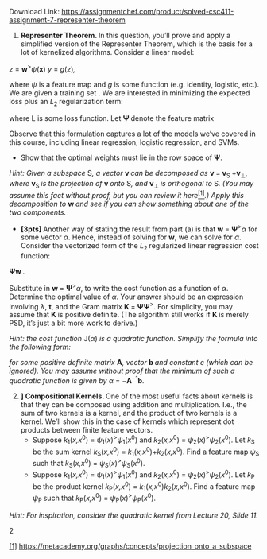 Download Link: https://assignmentchef.com/product/solved-csc411-assignment-7-representer-theorem
<br>
<ol>

 <li><strong>Representer Theorem. </strong>In this question, you’ll prove and apply a simplified version of the Representer Theorem, which is the basis for a lot of kernelized algorithms. Consider a linear model:</li>

</ol>

<em>z </em>= <strong>w</strong><sup>&gt;</sup><em>ψ</em>(<strong>x</strong>) <em>y </em>= <em>g</em>(<em>z</em>)<em>,</em>

where <em>ψ </em>is a feature map and <em>g </em>is some function (e.g. identity, logistic, etc.). We are given a training set . We are interested in minimizing the expected loss plus an <em>L</em><sub>2 </sub>regularization term:

where L is some loss function. Let <strong>Ψ </strong>denote the feature matrix

Observe that this formulation captures a lot of the models we’ve covered in this course, including linear regression, logistic regression, and SVMs.

<ul>

 <li><strong> </strong>Show that the optimal weights must lie in the row space of <strong>Ψ</strong>.</li>

</ul>

<em>Hint: Given a subspace </em>S<em>, a vector </em><strong>v </strong><em>can be decomposed as </em><strong>v </strong>= <strong>v</strong><sub>S </sub>+<strong>v</strong><sub>⊥</sub><em>, where </em><strong>v</strong><sub>S </sub><em>is the projection of </em><strong>v </strong><em>onto </em>S<em>, and </em><strong>v</strong><sub>⊥ </sub><em>is orthogonal to </em>S<em>. (You may assume this fact without proof, but you can review it here</em><a href="#_ftn1" name="_ftnref1"><sup>[1]</sup></a><em>.) Apply this decomposition to </em><strong>w </strong><em>and see if you can show something about one of the two components.</em>

<ul>

 <li><strong>[3pts] </strong>Another way of stating the result from part (a) is that <strong>w </strong>= <strong>Ψ</strong><sup>&gt;</sup><em>α </em>for some vector <em>α</em>. Hence, instead of solving for <strong>w</strong>, we can solve for <em>α</em>. Consider the vectorized form of the <em>L</em><sub>2 </sub>regularized linear regression cost function:</li>

</ul>

<strong>Ψw</strong><strong>  </strong><em>.</em>

Substitute in <strong>w </strong>= <strong>Ψ</strong><sup>&gt;</sup><em>α</em>, to write the cost function as a function of <em>α</em>. Determine the optimal value of <em>α</em>. Your answer should be an expression involving <em>λ</em>, <strong>t</strong>, and the Gram matrix <strong>K </strong>= <strong>ΨΨ</strong><sup>&gt;</sup>. For simplicity, you may assume that <strong>K </strong>is positive definite. (The algorithm still works if <strong>K </strong>is merely PSD, it’s just a bit more work to derive.)

<em>Hint: the cost function </em>J(<em>α</em>) <em>is a quadratic function. Simplify the formula into the following form:</em>

<em>for some positive definite matrix </em><strong>A</strong><em>, vector </em><strong>b </strong><em>and constant c (which can be ignored). You may assume without proof that the minimum of such a quadratic function is given by </em><em>α </em>= −<strong>A</strong><sup>−1</sup><strong>b</strong><em>.</em>

<ol start="2">

 <li><strong>] Compositional Kernels. </strong>One of the most useful facts about kernels is that they can be composed using addition and multiplication. I.e., the sum of two kernels is a kernel, and the product of two kernels is a kernel. We’ll show this in the case of kernels which represent dot products between finite feature vectors.

  <ul>

   <li><strong> </strong>Suppose <em>k</em><sub>1</sub>(<em>x,x</em><sup>0</sup>) = <em>ψ</em><sub>1</sub>(<em>x</em>)<sup>&gt;</sup><em>ψ</em><sub>1</sub>(<em>x</em><sup>0</sup>) and <em>k</em><sub>2</sub>(<em>x,x</em><sup>0</sup>) = <em>ψ</em><sub>2</sub>(<em>x</em>)<sup>&gt;</sup><em>ψ</em><sub>2</sub>(<em>x</em><sup>0</sup>). Let <em>k</em><sub>S </sub>be the sum kernel <em>k</em><sub>S</sub>(<em>x,x</em><sup>0</sup>) = <em>k</em><sub>1</sub>(<em>x,x</em><sup>0</sup>)+<em>k</em><sub>2</sub>(<em>x,x</em><sup>0</sup>). Find a feature map <em>ψ</em><sub>S </sub>such that <em>k</em><sub>S</sub>(<em>x,x</em><sup>0</sup>) = <em>ψ</em><sub>S</sub>(<em>x</em>)<sup>&gt;</sup><em>ψ</em><sub>S</sub>(<em>x</em><sup>0</sup>).</li>

   <li><strong> </strong>Suppose <em>k</em><sub>1</sub>(<em>x,x</em><sup>0</sup>) = <em>ψ</em><sub>1</sub>(<em>x</em>)<sup>&gt;</sup><em>ψ</em><sub>1</sub>(<em>x</em><sup>0</sup>) and <em>k</em><sub>2</sub>(<em>x,x</em><sup>0</sup>) = <em>ψ</em><sub>2</sub>(<em>x</em>)<sup>&gt;</sup><em>ψ</em><sub>2</sub>(<em>x</em><sup>0</sup>). Let <em>k</em><sub>P </sub>be the product kernel <em>k</em><sub>P</sub>(<em>x,x</em><sup>0</sup>) = <em>k</em><sub>1</sub>(<em>x,x</em><sup>0</sup>)<em>k</em><sub>2</sub>(<em>x,x</em><sup>0</sup>). Find a feature map <em>ψ</em><sub>P </sub>such that <em>k</em><sub>P</sub>(<em>x,x</em><sup>0</sup>) = <em>ψ</em><sub>P</sub>(<em>x</em>)<sup>&gt;</sup><em>ψ</em><sub>P</sub>(<em>x</em><sup>0</sup>).</li>

  </ul></li>

</ol>

<em>Hint: For inspiration, consider the quadratic kernel from Lecture 20, Slide 11.</em>

2

<a href="#_ftnref1" name="_ftn1">[1]</a> <a href="https://metacademy.org/graphs/concepts/projection_onto_a_subspace">https://metacademy.org/graphs/concepts/projection_onto_a_subspace</a>
